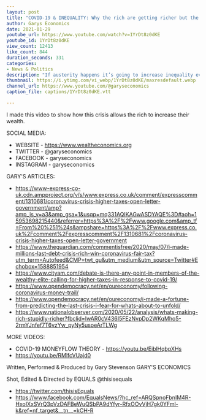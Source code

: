 ```yaml
---
layout: post
title: "COVID-19 & INEQUALITY: Why the rich are getting richer but the economy will NOT recover"
author: Garys Economics
date: 2021-01-29
youtube_url: https://www.youtube.com/watch?v=1YrDt8z0dKE
youtube_id: 1YrDt8z0dKE
view_count: 12413
like_count: 844
duration_seconds: 331
categories:
- News & Politics
description: "If austerity happens it’s going to increase inequality even further…we’re not going to have an economic recovery."
thumbnail: https://i.ytimg.com/vi_webp/1YrDt8z0dKE/maxresdefault.webp
channel_url: https://www.youtube.com/@garyseconomics
caption_file: captions/1YrDt8z0dKE.vtt

---
```


I made this video to show how this crisis allows the rich to increase their wealth.


SOCIAL MEDIA:
- WEBSITE - https://www.wealtheconomics.org
- TWITTER - @garyseconomics
- FACEBOOK - garyseconomics
- INSTAGRAM - garyseconomics


GARY'S ARTICLES:
- https://www-express-co-uk.cdn.ampproject.org/v/s/www.express.co.uk/comment/expresscomment/1310681/coronavirus-crisis-higher-taxes-open-letter-government/amp?amp_js_v=a3&amp_gsa=1&usqp=mq331AQIKAGwASDYAQE%3D#aoh=15953698215440&referrer=https%3A%2F%2Fwww.google.com&amp_tf=From%20%251%24s&ampshare=https%3A%2F%2Fwww.express.co.uk%2Fcomment%2Fexpresscomment%2F1310681%2Fcoronavirus-crisis-higher-taxes-open-letter-government
- https://www.theguardian.com/commentisfree/2020/may/07/i-made-millions-last-debt-crisis-rich-win-coronavirus-fair-tax?utm_term=Autofeed&CMP=twt_gu&utm_medium&utm_source=Twitter#Echobox=1588851954
- https://www.cityam.com/debate-is-there-any-point-in-members-of-the-wealthy-elite-calling-for-higher-taxes-in-response-to-covid-19/
- https://www.opendemocracy.net/en/oureconomy/following-coronavirus-money-trail/
- https://www.opendemocracy.net/en/oureconomy/i-made-a-fortune-from-predicting-the-last-crisis-i-fear-for-whats-about-to-unfold/
- https://www.nationalobserver.com/2020/05/22/analysis/whats-making-rich-stupidly-richer?fbclid=IwAR0cV436I5FEzNvpDp2WKqMho5-2rmYJnfef7T6vzYw_pyNy5usoeArTLWg


MORE VIDEOS:
- COVID-19 MONEYFLOW THEORY - https://youtu.be/EiblHqbpXHs
- https://youtu.be/RMlfcVUajd0


Written, Performed & Produced by Gary Stevenson
GARY'S ECONOMICS


Shot, Edited & Directed by EQUALS
@thisisequals
- https://twitter.com/thisisEquals
- https://www.facebook.com/EqualsNews/?hc_ref=ARQSpnoFbnIM4R-HxoIXxSVrQ3pVzDAFBeWuQSbPA9dYfyr-RfxOOvVjH7gk0YFml-k&ref=nf_target&__tn__=kCH-R
